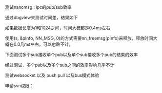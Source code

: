 测试nanomsg : ipc的pub/sub效率

通过dbgview来测试时间差，结果如下

如果数据长度为1和1024之间，时间大概都是0.4ms左右

使用(s, &pInfo, NN_MSG, 0)的方式需要nn_freemsg(pInfo)来释放，释放时间大概在0.0几ms左右，可以忽略不计。

下面测试多个sub接收单个pub以及单个sub接收多个pub的结果的效率

经过测试，多个pub以及多个sub之间的效率影响几乎不计

测试websocket 以及 push pull 以及bus模式体验

申请svn权限：



